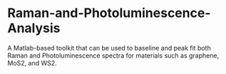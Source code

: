 # Raman-and-Photoluminescence-Analysis
A Matlab-based toolkit that can be used to baseline and peak fit both Raman and Photoluminescence spectra for materials such as graphene, MoS2, and WS2.


